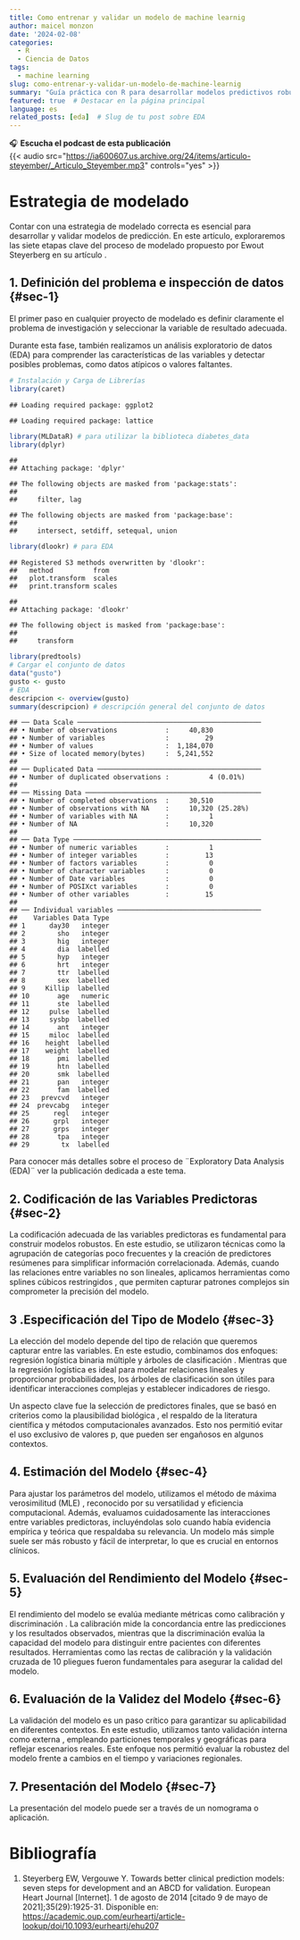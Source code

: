 ```yaml
---
title: Como entrenar y validar un modelo de machine learnig
author: maicel monzon
date: '2024-02-08'
categories:
  - R
  - Ciencia de Datos
tags:
  - machine learning
slug: como-entrenar-y-validar-un-modelo-de-machine-learnig
summary: "Guía práctica con R para desarrollar modelos predictivos robustos en entornos clínicos, siguiendo la metodología de Steyerberg"
featured: true  # Destacar en la página principal
language: es
related_posts: [eda]  # Slug de tu post sobre EDA
---
```


🎧 **Escucha el podcast de esta publicación**  
{{< audio src="https://ia600607.us.archive.org/24/items/articulo-steyember/_Articulo_Steyember.mp3" controls="yes" >}}  


# Estrategia de modelado

Contar con una estrategia de modelado correcta es esencial para desarrollar y validar modelos de predicción. En este artículo, exploraremos las siete etapas clave del proceso de modelado propuesto por Ewout Steyerberg en su artículo . 

## 1. Definición del problema e inspección de datos {#sec-1}

El primer paso en cualquier proyecto de modelado es definir claramente el problema de investigación y seleccionar la variable de resultado adecuada. 

Durante esta fase, también realizamos un análisis exploratorio de datos (EDA) para comprender las características de las variables y detectar posibles problemas, como datos atípicos o valores faltantes. 



``` r
# Instalación y Carga de Librerías
library(caret)
```

```
## Loading required package: ggplot2
```

```
## Loading required package: lattice
```

``` r
library(MLDataR) # para utilizar la biblioteca diabetes_data
library(dplyr)
```

```
## 
## Attaching package: 'dplyr'
```

```
## The following objects are masked from 'package:stats':
## 
##     filter, lag
```

```
## The following objects are masked from 'package:base':
## 
##     intersect, setdiff, setequal, union
```

``` r
library(dlookr) # para EDA
```

```
## Registered S3 methods overwritten by 'dlookr':
##   method          from  
##   plot.transform  scales
##   print.transform scales
```

```
## 
## Attaching package: 'dlookr'
```

```
## The following object is masked from 'package:base':
## 
##     transform
```

``` r
library(predtools)
# Cargar el conjunto de datos
data("gusto")
gusto <- gusto
# EDA
descripcion <- overview(gusto)
summary(descripcion) # descripción general del conjunto de datos
```

```
## ── Data Scale ────────────────────────────────────────────── 
## • Number of observations            :     40,830
## • Number of variables               :         29
## • Number of values                  :  1,184,070
## • Size of located memory(bytes)     :  5,241,552 
## 
## ── Duplicated Data ───────────────────────────────────────── 
## • Number of duplicated observations :          4 (0.01%) 
## 
## ── Missing Data ──────────────────────────────────────────── 
## • Number of completed observations  :     30,510
## • Number of observations with NA    :     10,320 (25.28%)
## • Number of variables with NA       :          1
## • Number of NA                      :     10,320 
## 
## ── Data Type ─────────────────────────────────────────────── 
## • Number of numeric variables       :          1
## • Number of integer variables       :         13
## • Number of factors variables       :          0
## • Number of character variables     :          0
## • Number of Date variables          :          0
## • Number of POSIXct variables       :          0
## • Number of other variables         :         15 
## 
## ── Individual variables ──────────────────────────────────── 
##    Variables Data Type
## 1      day30   integer
## 2        sho   integer
## 3        hig   integer
## 4        dia  labelled
## 5        hyp   integer
## 6        hrt   integer
## 7        ttr  labelled
## 8        sex  labelled
## 9     Killip  labelled
## 10       age   numeric
## 11       ste  labelled
## 12     pulse  labelled
## 13     sysbp  labelled
## 14       ant   integer
## 15     miloc  labelled
## 16    height  labelled
## 17    weight  labelled
## 18       pmi  labelled
## 19       htn  labelled
## 20       smk  labelled
## 21       pan   integer
## 22       fam  labelled
## 23   prevcvd   integer
## 24  prevcabg   integer
## 25      regl   integer
## 26      grpl   integer
## 27      grps   integer
## 28       tpa   integer
## 29        tx  labelled
```

Para conocer más detalles sobre el proceso de ¨Exploratory Data Analysis (EDA)¨ ver la publicación dedicada a este tema.


## 2. Codificación de las Variables Predictoras {#sec-2}

La codificación adecuada de las variables predictoras es fundamental para construir modelos robustos. En este estudio, se utilizaron técnicas como la agrupación de categorías poco frecuentes y la creación de predictores resúmenes para simplificar información correlacionada. Además, cuando las relaciones entre variables no son lineales, aplicamos herramientas como splines cúbicos restringidos , que permiten capturar patrones complejos sin comprometer la precisión del modelo.


## 3 .Especificación del Tipo de Modelo {#sec-3}

La elección del modelo depende del tipo de relación que queremos capturar entre las variables. En este estudio, combinamos dos enfoques: regresión logística binaria múltiple y árboles de clasificación . Mientras que la regresión logística es ideal para modelar relaciones lineales y proporcionar probabilidades, los árboles de clasificación son útiles para identificar interacciones complejas y establecer indicadores de riesgo.

Un aspecto clave fue la selección de predictores finales, que se basó en criterios como la plausibilidad biológica , el respaldo de la literatura científica y métodos computacionales avanzados. Esto nos permitió evitar el uso exclusivo de valores p, que pueden ser engañosos en algunos contextos.

## 4. Estimación del Modelo {#sec-4}

Para ajustar los parámetros del modelo, utilizamos el método de máxima verosimilitud (MLE) , reconocido por su versatilidad y eficiencia computacional. Además, evaluamos cuidadosamente las interacciones entre variables predictoras, incluyéndolas solo cuando había evidencia empírica y teórica que respaldaba su relevancia. Un modelo más simple suele ser más robusto y fácil de interpretar, lo que es crucial en entornos clínicos.

## 5. Evaluación del Rendimiento del Modelo {#sec-5}

El rendimiento del modelo se evalúa mediante métricas como calibración y discriminación . La calibración mide la concordancia entre las predicciones y los resultados observados, mientras que la discriminación evalúa la capacidad del modelo para distinguir entre pacientes con diferentes resultados. Herramientas como las rectas de calibración y la validación cruzada de 10 pliegues fueron fundamentales para asegurar la calidad del modelo.

## 6. Evaluación de la Validez del Modelo {#sec-6}

La validación del modelo es un paso crítico para garantizar su aplicabilidad en diferentes contextos. En este estudio, utilizamos tanto validación interna como externa , empleando particiones temporales y geográficas para reflejar escenarios reales. Este enfoque nos permitió evaluar la robustez del modelo frente a cambios en el tiempo y variaciones regionales.

## 7. Presentación del Modelo {#sec-7}

La presentación del modelo puede ser a través de un nomograma o aplicación.

# Bibliografía

1.  Steyerberg EW, Vergouwe Y. Towards better clinical prediction models: seven steps for development and an ABCD for validation. European Heart Journal [Internet]. 1 de agosto de 2014 [citado 9 de mayo de 2021];35(29):1925-31. Disponible en: https://academic.oup.com/eurheartj/article-lookup/doi/10.1093/eurheartj/ehu207

